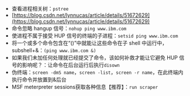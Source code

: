 - 查看进程相关树：`pstree`
- [https://blog.csdn.net/lynnucas/article/details/51672629](https://blog.csdn.net/lynnucas/article/details/51672629)
- 命令忽略 hangup 信号：`nohup ping www.ibm.com `
- 使进程不属于接受 HUP 信号的终端的子进程：`setsid ping www.ibm.com`
- 将一个或多个命令包含在“()”中就能让这些命令在子 shell 中运行中，subshell+&：`(ping www.ibm.com &)`
- 如果我们未加任何处理就已经提交了命令，该如何补救才能让它避免 HUP 信号的影响呢？：让命令在后台运行后执行`disown`
- 伪终端：`screen -dmS name`，`screen -list`，`screen -r name`，在此终端内执行命令并放置到&后台
- MSF meterpreter sessions获取各种信息【推荐】：`run scraper`

